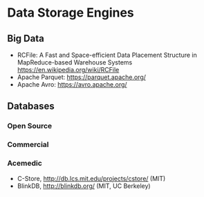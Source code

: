 # Data Storage Engines

## Big Data

* RCFile: A Fast and Space-efficient Data Placement Structure in MapReduce-based Warehouse Systems https://en.wikipedia.org/wiki/RCFile
* Apache Parquet: https://parquet.apache.org/
* Apache Avro: https://avro.apache.org/

## Databases

### Open Source 

### Commercial

### Acemedic

* C-Store, http://db.lcs.mit.edu/projects/cstore/ (MIT)
* BlinkDB, http://blinkdb.org/ (MIT, UC Berkeley)
